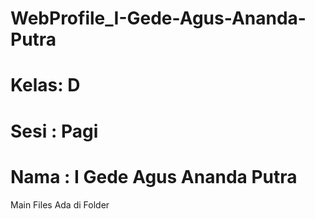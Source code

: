 # WebProfile_I-Gede-Agus-Ananda-Putra

# Kelas: D

# Sesi : Pagi

# Nama : I Gede Agus Ananda Putra

Main Files Ada di Folder
